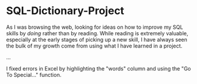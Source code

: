 # SQL-Dictionary-Project

As I was browsing the web, looking for ideas on how to improve my SQL skills by *doing* rather than by reading. While reading is extremely valuable, especially at the early stages of picking up a new skill, I have always seen the bulk of my growth come from using what I have learned in a project. 

...

I fixed errors in Excel by highlighting the "words" column and using the "Go To Special..." function.
